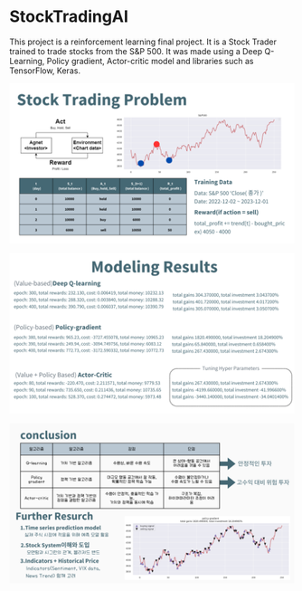 # StockTradingAI

This project is a reinforcement learning final project.
It is a Stock Trader trained to trade stocks from the S&P 500. 
It was made using a Deep Q-Learning, Policy gradient, Actor-critic model and libraries such as TensorFlow, Keras.

![img](./img/2.png)

![img](./img/3.png)

![img](./img/4.png)


